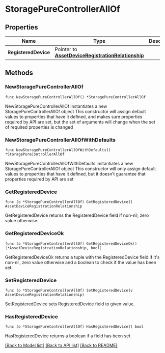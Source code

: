 # StoragePureControllerAllOf

## Properties

Name | Type | Description | Notes
------------ | ------------- | ------------- | -------------
**RegisteredDevice** | Pointer to [**AssetDeviceRegistrationRelationship**](asset.DeviceRegistration.Relationship.md) |  | [optional] 

## Methods

### NewStoragePureControllerAllOf

`func NewStoragePureControllerAllOf() *StoragePureControllerAllOf`

NewStoragePureControllerAllOf instantiates a new StoragePureControllerAllOf object
This constructor will assign default values to properties that have it defined,
and makes sure properties required by API are set, but the set of arguments
will change when the set of required properties is changed

### NewStoragePureControllerAllOfWithDefaults

`func NewStoragePureControllerAllOfWithDefaults() *StoragePureControllerAllOf`

NewStoragePureControllerAllOfWithDefaults instantiates a new StoragePureControllerAllOf object
This constructor will only assign default values to properties that have it defined,
but it doesn't guarantee that properties required by API are set

### GetRegisteredDevice

`func (o *StoragePureControllerAllOf) GetRegisteredDevice() AssetDeviceRegistrationRelationship`

GetRegisteredDevice returns the RegisteredDevice field if non-nil, zero value otherwise.

### GetRegisteredDeviceOk

`func (o *StoragePureControllerAllOf) GetRegisteredDeviceOk() (*AssetDeviceRegistrationRelationship, bool)`

GetRegisteredDeviceOk returns a tuple with the RegisteredDevice field if it's non-nil, zero value otherwise
and a boolean to check if the value has been set.

### SetRegisteredDevice

`func (o *StoragePureControllerAllOf) SetRegisteredDevice(v AssetDeviceRegistrationRelationship)`

SetRegisteredDevice sets RegisteredDevice field to given value.

### HasRegisteredDevice

`func (o *StoragePureControllerAllOf) HasRegisteredDevice() bool`

HasRegisteredDevice returns a boolean if a field has been set.


[[Back to Model list]](../README.md#documentation-for-models) [[Back to API list]](../README.md#documentation-for-api-endpoints) [[Back to README]](../README.md)


